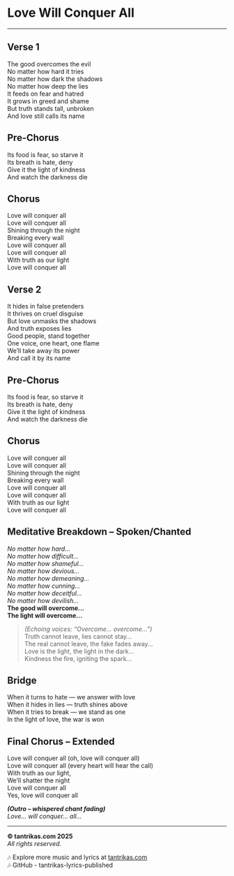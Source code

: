 # Love Will Conquer All

---

## Verse 1
The good overcomes the evil  
No matter how hard it tries  
No matter how dark the shadows  
No matter how deep the lies  
It feeds on fear and hatred  
It grows in greed and shame  
But truth stands tall, unbroken  
And love still calls its name  

## Pre-Chorus
Its food is fear, so starve it  
Its breath is hate, deny  
Give it the light of kindness  
And watch the darkness die  

## Chorus
Love will conquer all  
Love will conquer all  
Shining through the night  
Breaking every wall  
Love will conquer all  
Love will conquer all  
With truth as our light  
Love will conquer all  

## Verse 2
It hides in false pretenders  
It thrives on cruel disguise  
But love unmasks the shadows  
And truth exposes lies  
Good people, stand together  
One voice, one heart, one flame  
We’ll take away its power  
And call it by its name  

## Pre-Chorus
Its food is fear, so starve it  
Its breath is hate, deny  
Give it the light of kindness  
And watch the darkness die  

## Chorus
Love will conquer all  
Love will conquer all  
Shining through the night  
Breaking every wall  
Love will conquer all  
Love will conquer all  
With truth as our light  
Love will conquer all  

## Meditative Breakdown – Spoken/Chanted
_No matter how hard…_  
_No matter how difficult…_  
_No matter how shameful…_  
_No matter how devious…_  
_No matter how demeaning…_  
_No matter how cunning…_  
_No matter how deceitful…_  
_No matter how devilish…_  
**The good will overcome…**  
**The light will overcome…**  
> _(Echoing voices: “Overcome… overcome…”)_  
Truth cannot leave, lies cannot stay…  
The real cannot leave, the fake fades away…  
Love is the light, the light in the dark…  
Kindness the fire, igniting the spark…  

## Bridge
When it turns to hate — we answer with love  
When it hides in lies — truth shines above  
When it tries to break — we stand as one  
In the light of love, the war is won  

## Final Chorus – Extended
Love will conquer all (oh, love will conquer all)  
Love will conquer all (every heart will hear the call)  
With truth as our light,  
We’ll shatter the night  
Love will conquer all  
Yes, love will conquer all  

**_(Outro – whispered chant fading)_**  
_Love… will conquer… all…_  

---

**© tantrikas.com 2025**  
_All rights reserved._  

🎶 Explore more music and lyrics at [tantrikas.com](https://tantrikas.com)  
🎶 GitHub - tantrikas-lyrics-published


